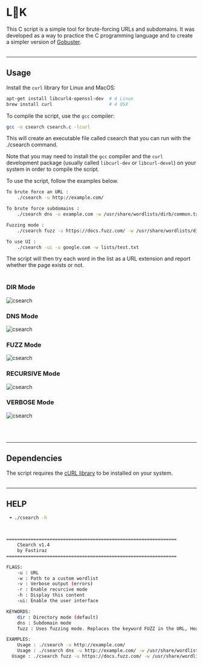 #  L👀K

This C script is a simple tool for brute-forcing URLs and subdomains. It was developed as a way to practice the C programming language and to create a simpler version of [Gobuster](https://github.com/OJ/gobuster).
<br><br>

---

## Usage

Install the `curl` library for Linux and MacOS:

```bash
apt-get install libcurl4-openssl-dev  # 4 Linux
brew install curl                     # 4 OSX
```

To compile the script, use the `gcc` compiler:

```bash
gcc -o csearch csearch.c -lcurl
```

This will create an executable file called csearch that you can run with the ./csearch command.

Note that you may need to install the `gcc` compiler and the `curl` development package (usually called `libcurl-dev` or `libcurl-devel`) on your system in order to compile the script.

To use the script, follow the examples below.

```bash
To brute force an URL :
    ./csearch -u http://example.com/

To brute force subdomains :
    ./csearch dns -u example.com -w /usr/share/wordlists/dirb/common.txt

Fuzzing mode :
    ./csearch fuzz -u https://docs.fuzz.com/ -w /usr/share/wordlists/dirb/common.txt

To use UI :
    ./csearch -ui -u google.com -w lists/test.txt
```

The script will then try each word in the list as a URL extension and report whether the page exists or not.
<br><br>

### DIR Mode
![csearch](./img/csearch-dir-dns.png)

### DNS Mode
![csearch](./img/csearch-dir-dns.png)

### FUZZ Mode
![csearch](./img/csearch-dir-dns.png)

### RECURSIVE Mode
![csearch](./img/csearch-dir-dns.png)

### VERBOSE Mode
![csearch](./img/csearch-dir-dns.png)

<br><br>

---

## Dependencies

The script requires the [cURL library](https://curl.haxx.se/) to be installed on your system.
<br><br>

---

## HELP

```bash
 ➜ ./csearch -h



===============================================================
	CSearch v1.4
	by Fastiraz
===============================================================

FLAGS:
	-u : URL
	-w : Path to a custom wordlist
	-v : Verbose output (errors)
	-r : Enable recurcive mode
	-h : Display this content
	-ui: Enable the user interface

KEYWORDS:
	dir : Directory mode (default)
	dns : Subdomain mode
	fuzz : Uses fuzzing mode. Replaces the keyword FUZZ in the URL, Headers and the request body

EXAMPLES:
	Usage :	./csearch -u http://example.com/
	Usage :	./csearch dns -u http://example.com/ -w /usr/share/wordlist/dirb/big.txt -v
  Usage : ./csearch fuzz -u https://docs.fuzz.com/ -w /usr/share/wordlists/dirb/common.txt
```
